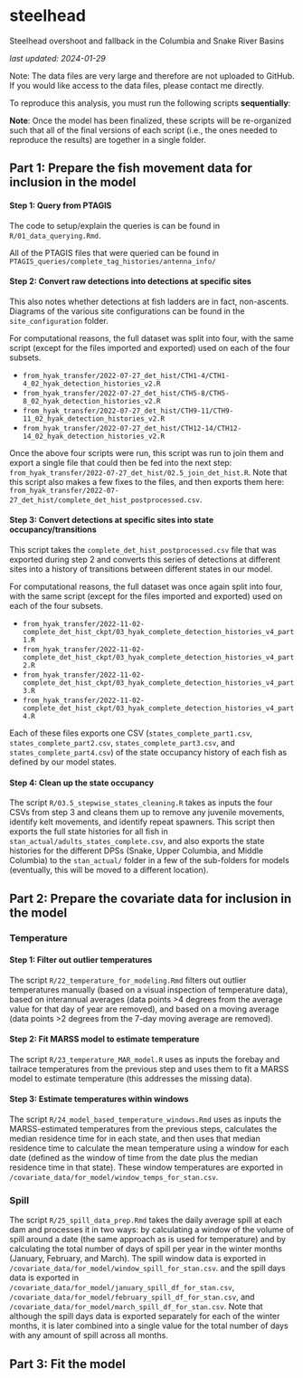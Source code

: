 # steelhead
Steelhead overshoot and fallback in the Columbia and Snake River Basins

*last updated: 2024-01-29*

Note: The data files are very large and therefore are not uploaded to GitHub. If you would like access to the data files, please contact me directly.

To reproduce this analysis, you must run the following scripts **sequentially**:

**Note**: Once the model has been finalized, these scripts will be re-organized such that all of the final versions of each script (i.e., the ones needed to reproduce the results) are together in a single folder. 

## Part 1: Prepare the fish movement data for inclusion in the model

#### Step 1: Query from PTAGIS

The code to setup/explain the queries is can be found in `R/01_data_querying.Rmd`.

All of the PTAGIS files that were queried can be found in `PTAGIS_queries/complete_tag_histories/antenna_info/`

#### Step 2: Convert raw detections into detections at specific sites
This also notes whether detections at fish ladders are in fact, non-ascents. Diagrams of the various site configurations can be found in the `site_configuration` folder.

For computational reasons, the full dataset was split into four, with the same script (except for the files imported and exported) used on each of the four subsets.

* `from_hyak_transfer/2022-07-27_det_hist/CTH1-4/CTH1-4_02_hyak_detection_histories_v2.R`
* `from_hyak_transfer/2022-07-27_det_hist/CTH5-8/CTH5-8_02_hyak_detection_histories_v2.R`
* `from_hyak_transfer/2022-07-27_det_hist/CTH9-11/CTH9-11_02_hyak_detection_histories_v2.R`
* `from_hyak_transfer/2022-07-27_det_hist/CTH12-14/CTH12-14_02_hyak_detection_histories_v2.R`

Once the above four scripts were run, this script was run to join them and export a single file that could then be fed into the next step:
`from_hyak_transfer/2022-07-27_det_hist/02.5_join_det_hist.R`. Note that this script also makes a few fixes to the files, and then exports them here: `from_hyak_transfer/2022-07-27_det_hist/complete_det_hist_postprocessed.csv`.

#### Step 3: Convert detections at specific sites into state occupancy/transitions
This script takes the `complete_det_hist_postprocessed.csv` file that was exported during step 2 and converts this series of detections at different sites into a history of transitions between different states in our model.

For computational reasons, the full dataset was once again split into four, with the same script (except for the files imported and exported) used on each of the four subsets.

* `from_hyak_transfer/2022-11-02-complete_det_hist_ckpt/03_hyak_complete_detection_histories_v4_part1.R`
* `from_hyak_transfer/2022-11-02-complete_det_hist_ckpt/03_hyak_complete_detection_histories_v4_part2.R`
* `from_hyak_transfer/2022-11-02-complete_det_hist_ckpt/03_hyak_complete_detection_histories_v4_part3.R`
* `from_hyak_transfer/2022-11-02-complete_det_hist_ckpt/03_hyak_complete_detection_histories_v4_part4.R`

Each of these files exports one CSV (`states_complete_part1.csv`, `states_complete_part2.csv`, `states_complete_part3.csv`, and `states_complete_part4.csv`) of the state occupancy history of each fish as defined by our model states.

#### Step 4: Clean up the state occupancy

The script `R/03.5_stepwise_states_cleaning.R` takes as inputs the four CSVs from step 3 and cleans them up to remove any juvenile movements, identify kelt movements, and identify repeat spawners. This script then exports the full state histories for all fish in `stan_actual/adults_states_complete.csv`, and also exports the state histories for the different DPSs (Snake, Upper Columbia, and Middle Columbia) to the `stan_actual/` folder in a few of the sub-folders for models (eventually, this will be moved to a different location).

## Part 2: Prepare the covariate data for inclusion in the model

### Temperature

#### Step 1: Filter out outlier temperatures
The script `R/22_temperature_for_modeling.Rmd` filters out outlier temperatures manually (based on a visual inspection of temperature data), based on interannual averages (data points >4 degrees from the average value for that day of year are removed), and based on a moving average (data points >2 degrees from the 7-day moving average are removed).

#### Step 2: Fit MARSS model to estimate temperature
The script `R/23_temperature_MAR_model.R` uses as inputs the forebay and tailrace temperatures from the previous step and uses them to fit a MARSS model to estimate temperature (this addresses the missing data). 

#### Step 3: Estimate temperatures within windows
The script `R/24_model_based_temperature_windows.Rmd` uses as inputs the MARSS-estimated temperatures from the previous steps, calculates the median residence time for in each state, and then uses that median residence time to calculate the mean temperature using a window for each date (defined as the window of time from the date plus the median residence time in that state). These window temperatures are exported in `/covariate_data/for_model/window_temps_for_stan.csv`.

### Spill

The script `R/25_spill_data_prep.Rmd` takes the daily average spill at each dam and processes it in two ways: by calculating a window of the volume of spill around a date (the same approach as is used for temperature) and by calculating the total number of days of spill per year in the winter months (January, February, and March). The spill window data is exported in `/covariate_data/for_model/window_spill_for_stan.csv`. and the spill days data is exported in `/covariate_data/for_model/january_spill_df_for_stan.csv`, `/covariate_data/for_model/february_spill_df_for_stan.csv`, and `/covariate_data/for_model/march_spill_df_for_stan.csv`. Note that although the spill days data is exported separately for each of the winter months, it is later combined into a single value for the total number of days with any amount of spill across all months.

## Part 3: Fit the model 


